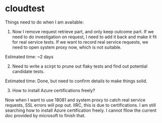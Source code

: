 # cloudtest
Things need to do when I am available:
1. Now I remove request retrieve part, and only keep outcome part. If we need to do investigation on request, I need to add it back and make it fit for real service tests. If we want to record real service requests, we need to open system proxy now, which is not suitable.

Estimated time: ~2 days 

2. Need to write a scirpt to prune out flaky tests and find out potential candidate tests.

Estimated time: Done, but need to confirm details to make things solid.

3. How to install Azure certifications freely?

Now when I want to use 18081 and system proxy to catch real service requests,  SSL errors will pop out. IIRC, this is due to certifications. I am still searching how to install Azure certification freely. I cannot fllow the current doc provided by microsoft to finish that.
